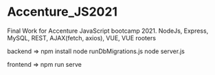 # Accenture_JS2021

Final Work for Accenture JavaScript bootcamp 2021. NodeJs, Express, MySQL, REST, AJAX(fetch, axios), VUE, VUE rooters

backend =>
npm install
node runDbMigrations.js
node server.js

frontend =>
npm run serve
